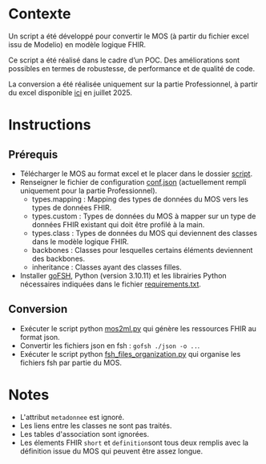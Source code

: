 # Contexte

Un script a été développé pour convertir le MOS (à partir du fichier excel issu de Modelio) en modèle logique FHIR. 

Ce script a été réalisé dans le cadre d’un POC. Des améliorations sont possibles en termes de robustesse, de performance et de qualité de code.

La conversion a été réalisée uniquement sur la partie Professionnel, à partir du excel disponible [ici](https://esante.gouv.fr/sites/default/files/media_entity/documents/MOS.xlsx) en juillet 2025.

# Instructions

## Prérequis

* Télécharger le MOS au format excel et le placer dans le dossier [script](./script).
* Renseigner le fichier de configuration [conf.json](./script/conf.json) (actuellement rempli uniquement pour la partie Professionnel).
    * types.mapping : Mapping des types de données du MOS vers les types de données FHIR.
    * types.custom : Types de données du MOS à mapper sur un type de données FHIR existant qui doit être profilé à la main.
    * types.class : Types de données du MOS qui deviennent des classes dans le modèle logique FHIR. 
    * backbones : Classes pour lesquelles certains éléments deviennent des backbones.
    * inheritance : Classes ayant des classes filles.
* Installer [goFSH](https://github.com/FHIR/GoFSH), Python (version 3.10.11) et les librairies Python nécessaires indiquées dans le fichier [requirements.txt](./script/requirements.txt).

## Conversion

* Exécuter le script python [mos2ml.py](./script/mos2ml.py) qui génère les ressources FHIR au format json.
* Convertir les fichiers json en fsh : `gofsh ./json -o ..`.
* Exécuter le script python [fsh_files_organization.py](./script/fsh_files_organizationl.py) qui organise les fichiers fsh par partie du MOS.

# Notes

* L'attribut `metadonnee` est ignoré.
* Les liens entre les classes ne sont pas traités.
* Les tables d'association sont ignorées.
* Les élements FHIR `short` et `definition`sont tous deux remplis avec la définition issue du MOS qui peuvent être assez longue.